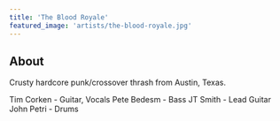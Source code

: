 ```yaml
---
title: 'The Blood Royale'
featured_image: 'artists/the-blood-royale.jpg'
---
```


## About

Crusty hardcore punk/crossover thrash from Austin, Texas. 

Tim Corken - Guitar, Vocals
Pete Bedesm - Bass
JT Smith - Lead Guitar
John Petri - Drums
